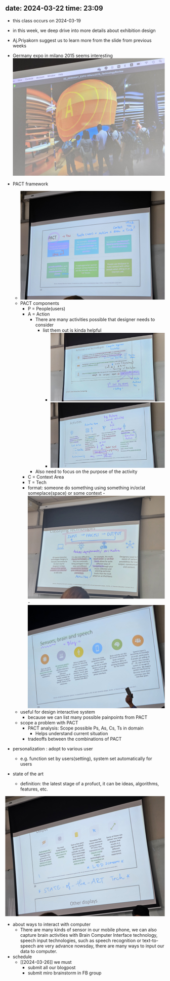 date: 2024-03-22
time: 23:09
---

- this class occurs on 2024-03-19
- in this week, we deep drive into more details about exhibition design
- Aj.Priyakorn suggest us to learn more from the slide from previous weeks 
- Germany expo in milano 2015 seems interesting
![picture](pics/CPE375-100/20240319_102455.jpg)
- PACT framework
	- ![picture](pics/CPE375-100/20240319_110839.jpg)	
	- PACT components 
		- P = People(users)
		- A = Action
			- There are many activities possible  that designer needs to consider
				- list them out is kinda helpful
    				- ![picture](pics/CPE375-100/20240319_111658.jpg)
       		 		- ![picture](pics/CPE375-100/20240319_113134.jpg)
			- Also need to focus on the purpose of the activity
		- C = Context Area
		- T = Tech
		- format: someone do something using something in/or/at someplace(space) or some context
    			- ![picture](pics/CPE375-100/20240319_121023.jpg)
    			- ![picture](pics/CPE375-100/20240319_122110.jpg)
	- useful for design interactive system
		- because we can list many possible painpoints from PACT 
	- scope a problem with PACT
		- PACT analysis: Scope possible Ps, As, Cs, Ts in domain 
			- Helps understand current situation
		- tradeoffs between the combinations of PACT





- personalization : adopt to various user
	- e.g. function set by users(setting), system set automatically for users
- state of the art  
	- definition: the latest stage of a profuct, it can be ideas, algorithms, features, etc.


![picture](pics/CPE375-100/20240319_122516.jpg)

- about ways to interact with computer
	- There are many kinds of sensor in our mobile phone, we can also capture brain activities with Brain Computer Interface technology, speech input technologies, such as speech recognition or text-to-speech are very advance nowsday, there are many ways to input our data to computer.
- schedule
	- [[2024-03-26]] we must
		- submit all our blogpost
		- submit miro brainstorm in FB group
